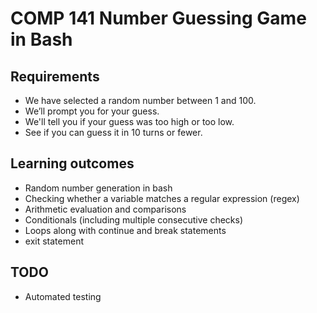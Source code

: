 # COMP 141 Number Guessing Game in Bash

## Requirements

- We have selected a random number between 1 and 100. 
- We’ll prompt you for your guess.
- We'll tell you if your guess was too high or too low.
- See if you can guess it in 10 turns or fewer. 

## Learning outcomes

- Random number generation in bash
- Checking whether a variable matches a regular expression (regex)
- Arithmetic evaluation and comparisons 
- Conditionals (including multiple consecutive checks)
- Loops along with continue and break statements
- exit statement

## TODO

- Automated testing
